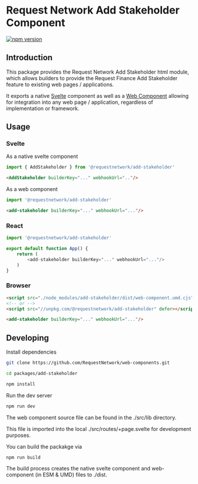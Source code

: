 # Request Network Add Stakeholder Component

[![npm version](https://badge.fury.io/js/%40requestnetwork%2Fadd-stakeholder.svg)](https://badge.fury.io/js/%40requestnetwork%2Fadd-stakeholder)

## Introduction

This package provides the Request Network Add Stakeholder html module, which allows builders to provide the Request Finance Add Stakeholder feature to existing web pages / applications.

It exports a native [Svelte](https://svelte.dev/) component as well as a [Web Component](https://opensource.com/article/21/7/web-components) allowing for integration into any web page / application, regardless of implementation or framework.

## Usage

### Svelte

As a native svelte component

```javascript
import { AddStakeholder } from '@requestnetwork/add-stakeholder'
```

```html
<AddStakeholder builderKey="..." webhookUrl=".."/>
```

As a web component

```javascript
import '@requestnetwork/add-stakeholder'
```

```html
<add-stakeholder builderKey="..." webhookUrl="..."/>
```

### React

```javascript
import '@requestnetwork/add-stakeholder'

export default function App() {
    return (
        <add-stakeholder builderKey="..." webhookUrl="..."/>
    )
}
```

### Browser

```html
<script src="./node_modules/add-stakeholder/dist/web-component.umd.cjs" defer></script>
<!-- or -->
<script src="//unpkg.com/@requestnetwork/add-stakeholder" defer></script>

<add-stakeholder builderKey="..." webhookUrl="..."/>
```

## Developing

Install dependencies
```bash
git clone https://github.com/RequestNetwork/web-components.git

cd packages/add-stakeholder

npm install
```

Run the dev server
```bash
npm run dev
```

The web component source file can be found in the ./src/lib directory.

This file is imported into the local ./src/routes/+page.svelte for development purposes.

You can build the packakge via
```bash
npm run build
```

The build process creates the native svelte component and web-component (in ESM & UMD) files to ./dist.
